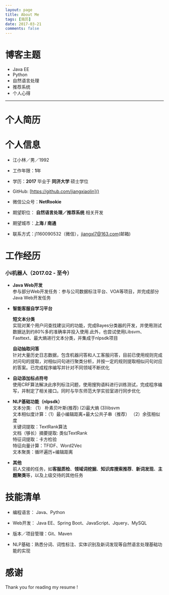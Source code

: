 ```yaml
---
layout: page
title: About Me
tags: [简历]
date: 2017-03-21
comments: false
---
```


# 博客主题

* Java EE  
* Python  
* 自然语言处理  
* 推荐系统
* 个人心得

---
# 个人简历

# 个人信息 

* 江小林／男／1992  

* 工作年限：**1**年  

* 学历：**2017** 毕业于 **同济大学** 硕士学位

* GitHub:   [https://github.com/jiangxiaolin]()

* 微信公众号：**NetRookie**

* 期望职位： **自然语言处理／推荐系统** 相关开发

* 期望城市：**上海 / 南通**
* 联系方式：j1160090532（微信），jiangxl7@163.com(邮箱)


# 工作经历

### 小i机器人（2017.02 - 至今） 

* **Java Web开发**  
参与部分Web开发任务：参与公司数据标注平台、VOA等项目，并完成部分Java Web开发任务 

* **智能客服自学习平台**  

	**短文本分类**  
	实现对某个用户问查找建议问的功能，完成Bayes分类器的开发，并使用测试数据达到约80%多的准确率并投入使用.此外，也尝试使用Libsvm、Fasttext、最大熵进行文本分类，并集成于nlpsdk项目
 
	**自动抽取问答**  
	针对大量历史日志数据，包含机器问答和人工客服问答，目前已使用规则完成对问句的提取，对相似问句进行聚类分析，并按一定的规则提取相似问句对应的答案。已完成程序编写并针对不同领域不断优化
 
* **自动添加标点符号**  
使用CRF算法解决此序列标注问题，使用搜狗语料进行训练测试，完成程序编写，并制定了相关接口。同时与华东师范大学实验室进行同步优化

* **NLP基础功能（nlpsdk）**  
文本分类: （1） 朴素贝叶斯(推荐) (2)最大熵  (3)libsvm  文本相似度计算：（1）最小编辑距离+最大公共子串（推荐） （2）余弦相似度  关键词提取：TextRank算法  文档（够长）摘要提取: 类似TextRank  特征词提取：卡方检验  特征向量计算：TFIDF、Word2Vec  文本聚类：循环遍历+编辑距离  


* **其他**  
前人交接的任务，如**客服质检**、**领域词挖掘**、**知识库搜索推荐**、**新词发现**、**主题聚类**等，以及上级交待的其他任务



# 技能清单  

* 编程语言： Java、Python

* Web开发： Java EE、Spring Boot、JavaScript、Jquery、MySQL

* 版本／项目管理：Git、Maven

* NLP基础：熟悉分词、词性标注、实体识别及新词发现等自然语言处理基础功能的实现


# 感谢
Thank you for reading my resume !


